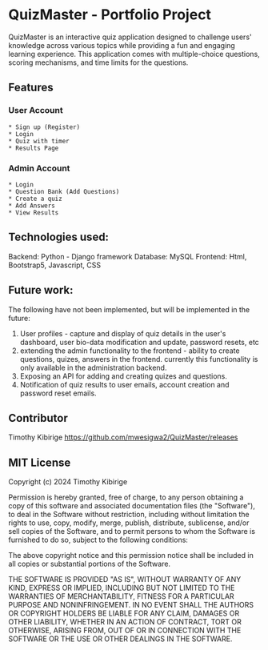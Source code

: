 # QuizMaster - Portfolio Project
QuizMaster is an interactive quiz application designed to challenge users' knowledge across various topics while providing a fun and engaging learning experience. 
This application comes with multiple-choice questions, scoring mechanisms, and time limits for the questions.

## Features
### User Account
    * Sign up (Register)
    * Login
    * Quiz with timer
    * Results Page

### Admin Account
    * Login 
    * Question Bank (Add Questions)
    * Create a quiz
    * Add Answers
    * View Results 

## Technologies used:
Backend: Python - Django framework
Database: MySQL
Frontend: Html, Bootstrap5, Javascript, CSS

## Future work:
The following have not been implemented, but will be implemented in the future:
1. User profiles - capture and display of quiz details in the user's dashboard, user bio-data modification
and update, password resets, etc
2. extending the admin functionality to the frontend - ability to create questions, quizes, answers in the frontend.
currently this functionality is only available in the administration backend.
3. Exposing an API for adding and creating quizes and questions.
4. Notification of quiz results to user emails, account creation and password reset emails.


## Contributor
Timothy Kibirige <https://github.com/mwesigwa2/QuizMaster/releases>

## MIT License

Copyright (c) 2024 Timothy Kibirige

Permission is hereby granted, free of charge, to any person obtaining a copy of this software and associated documentation files (the "Software"), to deal in the Software without restriction, including without limitation the rights to use, copy, modify, merge, publish, distribute, sublicense, and/or sell copies of the Software, and to permit persons to whom the Software is furnished to do so, subject to the following conditions:

The above copyright notice and this permission notice shall be included in all copies or substantial portions of the Software.

THE SOFTWARE IS PROVIDED "AS IS", WITHOUT WARRANTY OF ANY KIND, EXPRESS OR IMPLIED, INCLUDING BUT NOT LIMITED TO THE WARRANTIES OF MERCHANTABILITY, FITNESS FOR A PARTICULAR PURPOSE AND NONINFRINGEMENT. IN NO EVENT SHALL THE AUTHORS OR COPYRIGHT HOLDERS BE LIABLE FOR ANY CLAIM, DAMAGES OR OTHER LIABILITY, WHETHER IN AN ACTION OF CONTRACT, TORT OR OTHERWISE, ARISING FROM, OUT OF OR IN CONNECTION WITH THE SOFTWARE OR THE USE OR OTHER DEALINGS IN THE SOFTWARE.